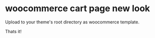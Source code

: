 # woocommerce cart page new look

Upload to your theme's root directory as woocommerce template.

Thats it!
